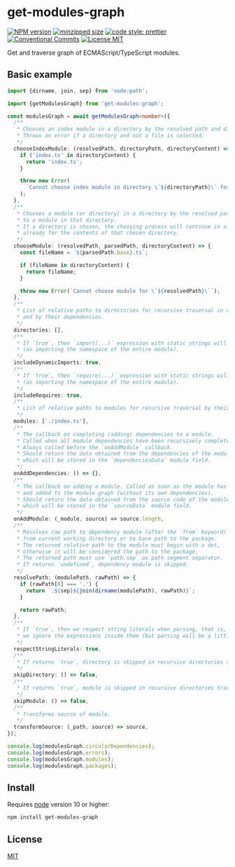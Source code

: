 # get-modules-graph

[![NPM version][npm-image]][npm-url]
[![minzipped size][size-image]][size-url]
[![code style: prettier][prettier-image]][prettier-url]
[![Conventional Commits][conventional-commits-image]][conventional-commits-url]
[![License MIT][license-image]][license-url]

Get and traverse graph of ECMAScript/TypeScript modules.

## Basic example

```ts
import {dirname, join, sep} from 'node:path';

import {getModulesGraph} from 'get-modules-graph';

const modulesGraph = await getModulesGraph<number>({
  /**
   * Chooses an index module in a directory by the resolved path and directory path.
   * Throws an error if a directory and not a file is selected.
   */
  chooseIndexModule: (resolvedPath, directoryPath, directoryContent) => {
    if ('index.ts' in directoryContent) {
      return 'index.ts';
    }

    throw new Error(
      `Cannot choose index module in directory \`${directoryPath}\` for \`${resolvedPath}\``,
    );
  },
  /**
   * Chooses a module (or directory) in a directory by the resolved path
   * to a module in that directory.
   * If a directory is chosen, the choosing process will continue in a `chooseIndexModule` call
   * already for the contents of that chosen directory.
   */
  chooseModule: (resolvedPath, parsedPath, directoryContent) => {
    const fileName = `${parsedPath.base}.ts`;

    if (fileName in directoryContent) {
      return fileName;
    }

    throw new Error(`Cannot choose module for \`${resolvedPath}\``);
  },
  /**
   * List of relative paths to directories for recursive traversal in depth
   * and by their dependencies.
   */
  directories: [],
  /**
   * If `true`, then `import(...)` expression with static strings will be taken into account
   * (as importing the namespace of the entire module).
   */
  includeDynamicImports: true,
  /**
   * If `true`, then `require(...)` expression with static strings will be taken into account
   * (as importing the namespace of the entire module).
   */
  includeRequires: true,
  /**
   * List of relative paths to modules for recursive traversal by their dependencies.
   */
  modules: ['./index.ts'],
  /**
   * The callback on completing (adding) dependencies to a module.
   * Called when all module dependencies have been recursively completed.
   * Always called before the `onAddModule` callback.
   * Should return the data obtained from the dependencies of the module,
   * which will be stored in the `dependenciesData` module field.
   */
  onAddDependencies: () => {},
  /**
   * The callback on adding a module. Called as soon as the module has been parsed
   * and added to the module graph (without its own dependencies).
   * Should return the data obtained from the source code of the module,
   * which will be stored in the `sourceData` module field.
   */
  onAddModule: (_module, source) => source.length,
  /**
   * Resolves raw path to dependency module (after the `from` keyword) to relative path
   * from current working directory or to bare path to the package.
   * The returned relative path to the module must begin with a dot,
   * otherwise it will be considered the path to the package.
   * The returned path must use `path.sep` as path segment separator.
   * If returns `undefined`, dependency module is skipped.
   */
  resolvePath: (modulePath, rawPath) => {
    if (rawPath[0] === '.') {
      return `.${sep}${join(dirname(modulePath), rawPath)}`;
    }

    return rawPath;
  },
  /**
   * If `true`, then we respect string literals when parsing, that is,
   * we ignore the expressions inside them (but parsing will be a little slower).
   */
  respectStringLiterals: true,
  /**
   * If returns `true`, directory is skipped in recursive directories traversal.
   */
  skipDirectory: () => false,
  /**
   * If returns `true`, module is skipped in recursive directories traversal.
   */
  skipModule: () => false,
  /**
   * Transforms source of module.
   */
  transformSource: (_path, source) => source,
});

console.log(modulesGraph.circularDependencies);
console.log(modulesGraph.errors);
console.log(modulesGraph.modules);
console.log(modulesGraph.packages);
```

## Install

Requires [node](https://nodejs.org/en/) version 10 or higher:

```sh
npm install get-modules-graph
```

## License

[MIT][license-url]

[conventional-commits-image]: https://img.shields.io/badge/Conventional_Commits-1.0.0-yellow.svg 'The Conventional Commits specification'
[conventional-commits-url]: https://www.conventionalcommits.org/en/v1.0.0/
[license-image]: https://img.shields.io/badge/license-MIT-blue.svg 'The MIT License'
[license-url]: LICENSE
[npm-image]: https://img.shields.io/npm/v/get-modules-graph.svg 'get-modules-graph'
[npm-url]: https://www.npmjs.com/package/get-modules-graph
[prettier-image]: https://img.shields.io/badge/code_style-prettier-ff69b4.svg 'Prettier code formatter'
[prettier-url]: https://prettier.io/
[size-image]: https://img.shields.io/bundlephobia/minzip/get-modules-graph 'get-modules-graph'
[size-url]: https://bundlephobia.com/package/get-modules-graph
